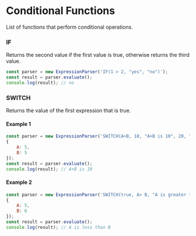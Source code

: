 # Conditional Functions
List of functions that perform conditional operations.

### IF
Returns the second value if the first value is true, otherwise returns the third value.

```javascript
const parser = new ExpressionParser('IF(1 > 2, "yes", "no")');
const result = parser.evaluate();
console.log(result); // no
```

### SWITCH
Returns the value of the first expression that is true.

#### Example 1

```javascript
const parser = new ExpressionParser('SWITCH(A+B, 10, "A+B is 10", 20, "A+B is 20", "A+B is something else")' ,
{ 
    A: 5,
    B: 5
});
const result = parser.evaluate();
console.log(result); // A+B is 10
```

#### Example 2

```javascript
const parser = new ExpressionParser('SWITCH(true, A> B, "A is greater than B", A < B, "A is less than B", "A is equal to B")' ,
{ 
    A: 5,
    B: 6
});
const result = parser.evaluate();
console.log(result); // A is less than B
```